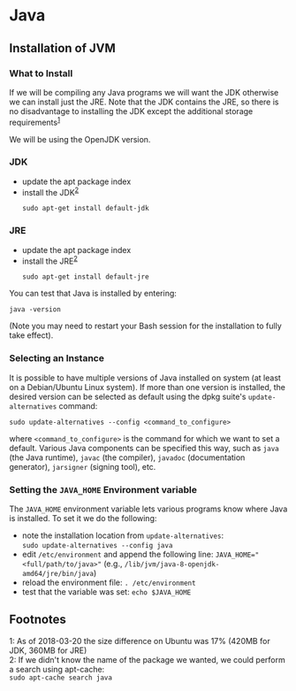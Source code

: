 Java
====

Installation of JVM
-------------------

### What to Install ###
If we will be compiling any Java programs we will want the JDK otherwise we can install just the JRE. Note that the JDK contains the JRE, so 
there is no disadvantage to installing the JDK except the additional storage requirements<sup>[1](#footnote01)</sup>

We will be using the OpenJDK version.

### JDK ###
- update the apt package index
- install the JDK<sup>[2](#footnote02)</sup>
  ```
  sudo apt-get install default-jdk
  ```
  
### JRE ###
- update the apt package index
- install the JRE<sup>[2](#footnote02)</sup>
  ```
  sudo apt-get install default-jre
  ```

You can test that Java is installed by entering:

```
java -version
```

(Note you may need to restart your Bash session for the installation to fully take effect).

### Selecting an Instance ###
It is possible to have multiple versions of Java installed on system (at least on a Debian/Ubuntu Linux system). If more than one version
is installed, the desired version can be selected as default using the dpkg suite's `update-alternatives` command:

```
sudo update-alternatives --config <command_to_configure>
```

where `<command_to_configure>` is the command for which we want to set a default. Various Java components can be specified this way, such as 
`java` (the Java runtime), `javac` (the compiler), `javadoc` (documentation generator), `jarsigner` (signing tool), etc.

### Setting the `JAVA_HOME` Environment variable ###
The `JAVA_HOME` environment variable lets various programs know where Java is installed. To set it we do the following:
- note the installation location from `update-alternatives`:  
  `sudo update-alternatives --config java`
- edit `/etc/environment` and append the following line:
  `JAVA_HOME="<full/path/to/java>"` (e.g., `/lib/jvm/java-8-openjdk-amd64/jre/bin/java`)
- reload the environment file:
  `. /etc/environment`
- test that the variable was set:
  `echo $JAVA_HOME`
  


Footnotes
---------
<a name="footnote01">1</a>: As of 2018-03-20 the size difference on Ubuntu was 17% (420MB for JDK, 360MB for JRE)  
<a name="footnote02">2</a>: If we didn't know the name of the package we wanted, we could perform a search using apt-cache:  
                            ```
                            sudo apt-cache search java
                            ```
